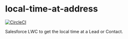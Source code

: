 # local-time-at-address
[![CircleCI](https://circleci.com/gh/FredrikBurlin/local-time-at-address.svg?style=svg)](https://circleci.com/gh/FredrikBurlin/local-time-at-address)


Salesforce LWC to get the local time at a Lead or Contact.
